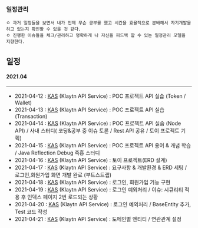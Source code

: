 ### 일정관리
```
ㅇ 과거 일정들을 보면서 내가 언제 무슨 공부를 했고 시간을 효율적으로 분배해서 자기개발을 하고 있는지 확인할 수 있을 것 같다.
ㅇ 진행한 이슈들을 체크/관리하고 명확하게 나 자신을 피드백 할 수 있는 일정관리 모델을 지향한다.
```
## 일정
  #### 2021.04
  ----
  + 2021-04-12 : [KAS](https://github.com/hgs-study/Klaytn-API) (Klaytn API Service) : POC 프로젝트 API 실습 (Token / Wallet)
  + 2021-04-13 : [KAS](https://github.com/hgs-study/Klaytn-API) (Klaytn API Service) : POC 프로젝트 API 실습 (Transaction)
  + 2021-04-14 : [KAS](https://github.com/hgs-study/Klaytn-API) (Klaytn API Service) : POC 프로젝트 API 실습 (Node API) / 사내 스터디( 코딩&공부 중 이슈 토론 / Rest API 공유 / 토이 프로젝트 기획)
  + 2021-04-15 : [KAS](https://github.com/hgs-study/Klaytn-API) (Klaytn API Service) : POC 프로젝트 API 용어 & 개념 학습 / Java Reflection Debug 즉흥 스터디
  + 2021-04-16 : [KAS](https://github.com/hgs-study/Klaytn-API) (Klaytn API Service) : 토이 프로젝트(ERD 설계)
  + 2021-04-17 : [KAS](https://github.com/hgs-study/Klaytn-API) (Klaytn API Service) : 요구사항 & 개발환경 & ERD 세팅 / 로그인,회원가입 화면 개발 완료 (부트스트랩)
  + 2021-04-18 : [KAS](https://github.com/hgs-study/Klaytn-API) (Klaytn API Service) : 로그인, 회원가입 기능 구현
  + 2021-04-19 : [KAS](https://github.com/hgs-study/Klaytn-API) (Klaytn API Service) : 로그인 예외처리 / 이슈: 시큐리티 적용 후 인덱스 페이지 2번 로드되는 상황
  + 2021-04-20 : [KAS](https://github.com/hgs-study/Klaytn-API) (Klaytn API Service) : 로그인 예외처리 / BaseEntity 추가, Test 코드 작성
  + 2021-04-21 : [KAS](https://github.com/hgs-study/Klaytn-API) (Klaytn API Service) : 도메인별 엔티티 / 연관관계 설정
